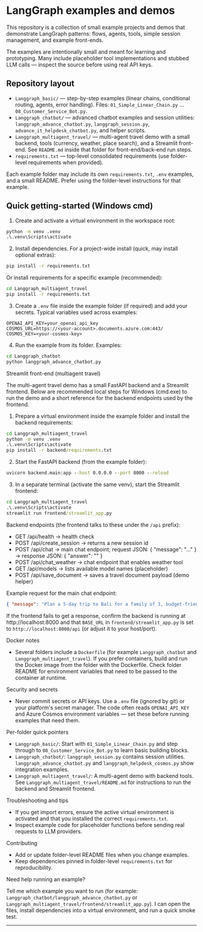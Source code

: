 # LangGraph examples and demos

This repository is a collection of small example projects and demos that demonstrate LangGraph patterns: flows, agents, tools, simple session management, and example front-ends.

The examples are intentionally small and meant for learning and prototyping. Many include placeholder tool implementations and stubbed LLM calls — inspect the source before using real API keys.

## Repository layout

- `Langgraph_basic/` — step-by-step examples (linear chains, conditional routing, agents, error handling). Files: `01_Simple_Linear_Chain.py` … `08_Customer_Service_Bot.py`.
- `Langgraph_chatbot/` — advanced chatbot examples and session utilities: `langgraph_advance_chatbot.py`, `langgraph_session.py`, `advance_it_helpdesk_chatbot.py`, and helper scripts.
- `Langgraph_multiagent_travel/` — multi-agent travel demo with a small backend, tools (currency, weather, place search), and a Streamlit front-end. See `README.md` inside that folder for front-end/back-end run steps.
- `requirements.txt` — top-level consolidated requirements (use folder-level requirements when provided).

Each example folder may include its own `requirements.txt`, `.env` examples, and a small README. Prefer using the folder-level instructions for that example.

## Quick getting-started (Windows cmd)

1) Create and activate a virtual environment in the workspace root:

```cmd
python -m venv .venv
.\.venv\Scripts\activate
```

2) Install dependencies. For a project-wide install (quick, may install optional extras):

```cmd
pip install -r requirements.txt
```

Or install requirements for a specific example (recommended):

```cmd
cd Langgraph_multiagent_travel
pip install -r requirements.txt
```

3) Create a `.env` file inside the example folder (if required) and add your secrets. Typical variables used across examples:

```text
OPENAI_API_KEY=your_openai_api_key
COSMOS_URL=https://<your-account>.documents.azure.com:443/
COSMOS_KEY=<your-cosmos-key>
```

4) Run the example from its folder. Examples:

```cmd
cd Langgraph_chatbot
python langgraph_advance_chatbot.py
```

Streamlit front-end (multiagent travel)

The multi-agent travel demo has a small FastAPI backend and a Streamlit frontend. Below are recommended local steps for Windows (cmd.exe) to run the demo and a short reference for the backend endpoints used by the frontend.

1) Prepare a virtual environment inside the example folder and install the backend requirements:

```cmd
cd Langgraph_multiagent_travel
python -m venv .venv
.\.venv\Scripts\activate
pip install -r backend/requirements.txt
```

2) Start the FastAPI backend (from the example folder):

```cmd
uvicorn backend.main:app --host 0.0.0.0 --port 8000 --reload
```

3) In a separate terminal (activate the same venv), start the Streamlit frontend:

```cmd
cd Langgraph_multiagent_travel
.\.venv\Scripts\activate
streamlit run frontend/streamlit_app.py
```

Backend endpoints (the frontend talks to these under the `/api` prefix):

- GET  /api/health         -> health check
- POST /api/create_session -> returns a new session id
- POST /api/chat          -> main chat endpoint; request JSON: { "message": "..." } -> response JSON: { "answer": "<markdown>" }
- POST /api/chat_weather  -> chat endpoint that enables weather tool
- GET  /api/models        -> lists available model names (placeholder)
- POST /api/save_document -> saves a travel document payload (demo helper)

Example request for the main chat endpoint:

```json
{ "message": "Plan a 5-day trip to Bali for a family of 3, budget-friendly" }
```

If the frontend fails to get a response, confirm the backend is running at http://localhost:8000 and that `BASE_URL` in `frontend/streamlit_app.py` is set to `http://localhost:8000/api` (or adjust it to your host/port).

Docker notes

- Several folders include a `Dockerfile` (for example `Langgraph_chatbot` and `Langgraph_multiagent_travel`). If you prefer containers, build and run the Docker image from the folder with the Dockerfile. Check folder README for environment variables that need to be passed to the container at runtime.

Security and secrets

- Never commit secrets or API keys. Use a `.env` file (ignored by git) or your platform's secret manager. The code often reads `OPENAI_API_KEY` and Azure Cosmos environment variables — set these before running examples that need them.

Per-folder quick pointers

- `Langgraph_basic/`: Start with `01_Simple_Linear_Chain.py` and step through to `08_Customer_Service_Bot.py` to learn basic building blocks.
- `Langgraph_chatbot/`: `langgraph_session.py` contains session utilities. `langgraph_advance_chatbot.py` and `langgraph_helpdesk_cosmos.py` show integration examples.
- `Langgraph_multiagent_travel/`: A multi-agent demo with backend tools. See `Langgraph_multiagent_travel/README.md` for instructions to run the backend and Streamlit frontend.

Troubleshooting and tips

- If you get import errors, ensure the active virtual environment is activated and that you installed the correct `requirements.txt`.
- Inspect example code for placeholder functions before sending real requests to LLM providers.

Contributing

- Add or update folder-level README files when you change examples.
- Keep dependencies pinned in folder-level `requirements.txt` for reproducibility.

Need help running an example?

Tell me which example you want to run (for example: `Langgraph_chatbot/langgraph_advance_chatbot.py` or `Langgraph_multiagent_travel/frontend/streamlit_app.py`). I can open the files, install dependencies into a virtual environment, and run a quick smoke test.

---

